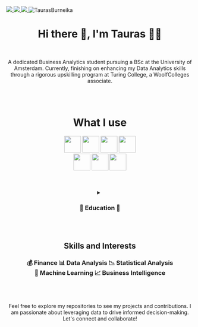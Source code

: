 <a href="https://www.linkedin.com/in/tauras-burneika/">
<img src="https://img.shields.io/badge/Tauras_Burneika-0077B5?style=for-the-badge&logo=linkedin&logoColor=white" />
</a>
<a href="mailto:torro.bu@gmail.com">
<img src="https://img.shields.io/badge/Gmail-D14836?style=for-the-badge&logo=gmail&logoColor=white" />
</a>
<a href="https://raw.githubusercontent.com/tauras211/tauras211/master/CV_TaurasBurneika.pdf">
<img src="https://img.shields.io/badge/📃_CV-000000?style=for-the-badge" />
</a>
<img src="https://komarev.com/ghpvc/?username=tauras211" alt="TaurasBurneika" />




<h1 align='center'>
  Hi there 👋, I'm Tauras 👨‍💻
</h1>
</br>
<p align='center'>
A dedicated Business Analytics student pursuing a BSc at the University of Amsterdam. Currently, finishing on enhancing my Data Analytics skills through a rigorous upskilling program at Turing College, a WoolfColleges associate.
</p>

</br>
</br>
<h1 align='center'> What I use </h1>
<p align="center">

<img src="https://img.shields.io/badge/Python-FFD43B?style=for-the-badge&logo=python&logoColor=blue"  height="45">
<img src="https://img.shields.io/badge/Tableau-E97627?style=for-the-badge&logo=Tableau&logoColor=white" height="45" >
<img src="https://img.shields.io/badge/BigQuery_SQL-0769AD?style=for-the-badge&logo=jquery&logoColor=white" height="45" >
<img src="https://img.shields.io/badge/Google_Cloud-4285F4?style=for-the-badge&logo=google-cloud&logoColor=white" height="45" >
</br>
<img src="https://img.shields.io/badge/Jupyter_Notebook-F37626.svg?&style=for-the-badge&logo=Jupyter&logoColor=white" height="45" >
<img src="https://img.shields.io/badge/VSCode-0078D4?style=for-the-badge&logo=visual%20studio%20code&logoColor=white" height="45" >
<img src="https://img.shields.io/badge/Microsoft_Office-D83B01?style=for-the-badge&logo=microsoft-office&logoColor=white" height="45" >
</br>

</p>
</br>
</br>
<details>
  <summary align='center'><h3>📃 Education 📃 </h3></summary>

<h1 align='center'> 🎓Academic Background </h1>

- 📖 **Bsc Business Analytics**\
📆 2022 - Present\
📍**University of Amsterdam (UvA)** - Amsterdam, NL


- 📖 **Data Analytics Course**\
📆 2023 - 2024\
📍**Turing College** - Online


- 📖 **International Baccalaureate Diploma (IBDP)**\
📆 2020 - 2022\
**Score:** 41/45\
📍**Vilnius Lyceum/IB** - Vilnius, Lithuania
</details>

</br>
</br>
<h2 align='center'> Skills and Interests </h2>
<h3 align='center'>💰 Finance 📊 Data Analysis 📉 Statistical Analysis </br> 🤖 Machine Learning  📈 Business Intelligence </h3>


</br>
</br>
<p align='center'>Feel free to explore my repositories to see my projects and contributions. I am passionate about leveraging data to drive informed decision-making. Let's connect and collaborate! </p>
</br>
</br>
</br>
</br>


